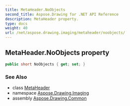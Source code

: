 ```yaml
---
title: MetaHeader.NoObjects
second_title: Aspose.Drawing for .NET API Reference
description: MetaHeader property. 
type: docs
weight: 40
url: /net/aspose.drawing.imaging/metaheader/noobjects/
---
```

## MetaHeader.NoObjects property

```csharp
public short NoObjects { get; set; }
```

### See Also

* class [MetaHeader](../)
* namespace [Aspose.Drawing.Imaging](../../metaheader/)
* assembly [Aspose.Drawing.Common](../../../)


